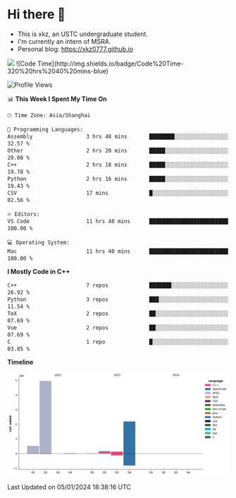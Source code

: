 # Hi there :wave:

- This is xkz, an USTC undergraduate student.
- I'm currently an intern of MSRA.
- Personal blog: <https://xkz0777.github.io>

<img src="http://github-profile-summary-cards.vercel.app/api/cards/stats?username=xkz0777">
<!--START_SECTION:waka-->
![Code Time](http://img.shields.io/badge/Code%20Time-320%20hrs%2040%20mins-blue)

![Profile Views](http://img.shields.io/badge/Profile%20Views-52-blue)

📊 **This Week I Spent My Time On** 

```text
🕑︎ Time Zone: Asia/Shanghai

💬 Programming Languages: 
Assembly                 3 hrs 48 mins       ████████░░░░░░░░░░░░░░░░░   32.57 % 
Other                    2 hrs 20 mins       █████░░░░░░░░░░░░░░░░░░░░   20.08 % 
C++                      2 hrs 18 mins       █████░░░░░░░░░░░░░░░░░░░░   19.78 % 
Python                   2 hrs 16 mins       █████░░░░░░░░░░░░░░░░░░░░   19.43 % 
CSV                      17 mins             █░░░░░░░░░░░░░░░░░░░░░░░░   02.56 % 

🔥 Editors: 
VS Code                  11 hrs 40 mins      █████████████████████████   100.00 % 

💻 Operating System: 
Mac                      11 hrs 40 mins      █████████████████████████   100.00 % 
```

**I Mostly Code in C++** 

```text
C++                      7 repos             ███████░░░░░░░░░░░░░░░░░░   26.92 % 
Python                   3 repos             ███░░░░░░░░░░░░░░░░░░░░░░   11.54 % 
TeX                      2 repos             ██░░░░░░░░░░░░░░░░░░░░░░░   07.69 % 
Vue                      2 repos             ██░░░░░░░░░░░░░░░░░░░░░░░   07.69 % 
C                        1 repo              █░░░░░░░░░░░░░░░░░░░░░░░░   03.85 % 
```



**Timeline**

![Lines of Code chart](https://raw.githubusercontent.com/xkz0777/xkz0777/master/assets/bar_graph.png)


 Last Updated on 05/01/2024 18:38:16 UTC
<!--END_SECTION:waka-->

